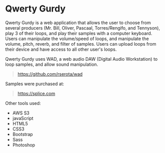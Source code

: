 # Qwerty Gurdy

Qwerty Gurdy is a web application that allows the user to choose from
several producers (Mr. Bill, Oliver, Pascaal, Torres/Rengifo, and Tennyson), play
3 of their loops, and play their samples with a computer keyboard. Users can
manipulate the volume/speed of loops, and manipulate the volume, pitch,
reverb, and filter of samples. Users can upload loops from their device
and have access to all other user's loops.

Qwerty Gurdy uses WAD, a web audio DAW (Digital Audio Workstation) to loop
samples, and allow sound manipulation.

  > https://github.com/rserota/wad

Samples were purchased at:

  > https://splice.com

Other tools used:

*   AWS S3
*   javaScript
*   HTML5
*   CSS3
*   Bootstrap
*   Sass
*   Photoshop
